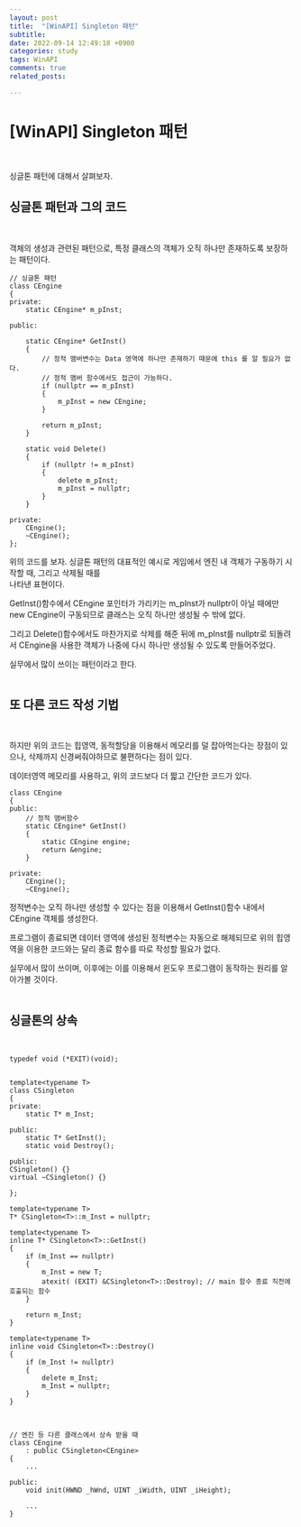 ```yaml
---
layout: post
title:  "[WinAPI] Singleton 패턴"
subtitle:  
date: 2022-09-14 12:49:18 +0900
categories: study
tags: WinAPI
comments: true
related_posts:

---
```


# [WinAPI] Singleton 패턴<br/>
<br/>

싱글톤 패턴에 대해서 살펴보자.<br/>

## 싱글톤 패턴과 그의 코드<br/>
<br/>

객체의 생성과 관련된 패턴으로, 특정 클래스의 객체가 오직 하나만 존재하도록 보장하는 패턴이다.<br/>

```
// 싱글톤 패턴
class CEngine
{
private:	
	static CEngine* m_pInst;

public:

	static CEngine* GetInst()
	{		
		// 정적 맴버변수는 Data 영역에 하나만 존재하기 때문에 this 를 알 필요가 없다.
		// 정적 맴버 함수에서도 접근이 가능하다.
		if (nullptr == m_pInst)
		{
			m_pInst = new CEngine;
		}

		return m_pInst;
	}

	static void Delete()
	{
		if (nullptr != m_pInst)
		{
			delete m_pInst;
			m_pInst = nullptr;
		}
	}	

private:
	CEngine();
	~CEngine();
};

```

위의 코드를 보자. 싱글톤 패턴의 대표적인 예시로 게임에서 엔진 내 객체가 구동하기 시작할 때, 그리고 삭제될 때를<br/>
나타낸 표현이다.<br/>

GetInst()함수에서 CEngine 포인터가 가리키는 m_pInst가 nullptr이 아닐 때에만 new CEngine이 구동되므로 클래스는 오직 하나만 생성될 수 밖에 없다.<br/>

그리고 Delete()함수에서도 마찬가지로 삭제를 해준 뒤에 m_pInst를 nullptr로 되돌려서 CEngine을 사용한 객체가 나중에 다시 하나만 생성될 수 있도록 만들어주었다.<br/>

실무에서 많이 쓰이는 패턴이라고 한다. <br/>
<br/>

## 또 다른 코드 작성 기법<br/>
<Br/>

하지만 위의 코드는 힙영역, 동적할당을 이용해서 메모리를 덜 잡아먹는다는 장점이 있으나, 삭제까지 신경써줘야하므로 불편하다는 점이 있다.<br/>

데이터영역 메모리를 사용하고, 위의 코드보다 더 짧고 간단한 코드가 있다.<br/>

```
class CEngine
{
public:
	// 정적 맴버함수
	static CEngine* GetInst()
	{		
		static CEngine engine;
		return &engine;
	}

private:
	CEngine();
	~CEngine();
```

정적변수는 오직 하나만 생성할 수 있다는 점을 이용해서 GetInst()함수 내에서 CEngine 객체를 생성한다.<br/>

프로그램이 종료되면 데이터 영역에 생성된 정적변수는 자동으로 해제되므로 위의 힙영역을 이용한 코드와는 달리 종료 함수를 따로 작성할 필요가 없다.<br/>

실무에서 많이 쓰이며, 이후에는 이를 이용해서 윈도우 프로그램이 동작하는 원리를 알아가볼 것이다.<br/>
<br/>

## 싱글톤의 상속<br/>
<br/>

```
typedef void (*EXIT)(void);


template<typename T>
class CSingleton
{
private:
	static T* m_Inst;

public:
	static T* GetInst();
	static void Destroy();

public:
CSingleton() {}
virtual ~CSingleton() {}

};

template<typename T>
T* CSingleton<T>::m_Inst = nullptr;

template<typename T>
inline T* CSingleton<T>::GetInst()
{
	if (m_Inst == nullptr)
	{
		m_Inst = new T;
		atexit( (EXIT) &CSingleton<T>::Destroy); // main 함수 종료 직전에 호출되는 함수
	}

	return m_Inst;
}

template<typename T>
inline void CSingleton<T>::Destroy()
{
	if (m_Inst != nullptr)
	{
		delete m_Inst;
		m_Inst = nullptr;
	}
}



// 엔진 등 다른 클래스에서 상속 받을 때
class CEngine
	: public CSingleton<CEngine>
{
	...

public:
	void init(HWND _hWnd, UINT _iWidth, UINT _iHeight);
	
	...
}
```